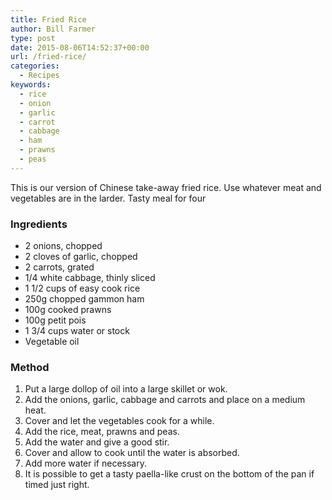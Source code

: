 ```yaml
---
title: Fried Rice
author: Bill Farmer
type: post
date: 2015-08-06T14:52:37+00:00
url: /fried-rice/
categories:
  - Recipes
keywords:
  - rice
  - onion
  - garlic
  - carrot
  - cabbage
  - ham
  - prawns
  - peas
---
```

This is our version of Chinese take-away fried rice. Use whatever meat and vegetables are in the larder. Tasty meal for four

### Ingredients

  * 2 onions, chopped
  * 2 cloves of garlic, chopped
  * 2 carrots, grated
  * 1/4 white cabbage, thinly sliced
  * 1 1/2 cups of easy cook rice
  * 250g chopped gammon ham
  * 100g cooked prawns
  * 100g petit pois
  * 1 3/4 cups water or stock
  * Vegetable oil

### Method

  1. Put a large dollop of oil into a large skillet or wok.
  2. Add the onions, garlic, cabbage and carrots and place on a medium heat.
  3. Cover and let the vegetables cook for a while.
  4. Add the rice, meat, prawns and peas.
  5. Add the water and give a good stir.
  6. Cover and allow to cook until the water is absorbed.
  7. Add more water if necessary.
  8. It is possible to get a tasty paella-like crust on the bottom of the pan if timed just right.
